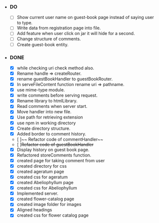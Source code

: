- ### DO ###
  - [ ] Show current user name on guest-book page instead of saying user to type.
  - [ ] Write data from registration page into file.
  - [ ] Add feature when user click on jar it will hide for a second.
  - [ ] Change structure of comments.
  - [ ] Create guest-book entity.
  
- ### DONE ###

  - [x] while checking uri check method also.
  - [x] Rename handle => createRouter.
  - [x] rename guestBookHandler to guestBookRouter.
  - [x] In serveFileContent function rename uri => pathname.
  - [x] use mime-type module.
  - [x] write comments before serving request.
  - [x] Rename library to htmlLibrary.
  - [x] Read comments when server start.
  - [x] Move handler into new file.
  - [x] Use path for retrieving extension
  - [x] use npm in working directory
  - [x] Create directory structure.
  - [x] Added border to comment history.
  - [ ]~~ Refactor code of commentHandler~~
  - [ ]~~Refactor code of guestBookHandler~~
  - [x] Display history on guest book page.
  - [x] Refactored storeComments function.
  - [x] created page for taking comment from user
  - [x] created directory for css 
  - [x] created ageratum page
  - [x] created css for ageratum 
  - [x] created Abeliophyllum page
  - [x] created css for Abeliophyllum
  - [x] Implemented server.
  - [x] created flower-catalog page
  - [x] created image folder for images
  - [x] Aligned headings
  - [x] created css for flower catalog page